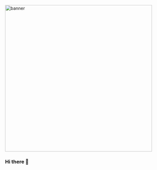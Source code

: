 <img alt="banner" src="https://www.canva.com/design/DAEtlrgQDXo/X7xZM51j-C3zn8rqlXYNww/view?utm_content=DAEtlrgQDXo&utm_campaign=designshare&utm_medium=link&utm_source=sharebutton" width="480px" />

### Hi there 👋

<!--
**itsme-kristin/itsme-kristin** is a ✨ _special_ ✨ repository because its `README.md` (this file) appears on your GitHub profile.

Here are some ideas to get you started:

- 🔭 I’m currently working on ...
- 🌱 I’m currently learning ...
- 👯 I’m looking to collaborate on ...
- 🤔 I’m looking for help with ...
- 💬 Ask me about ...
- 📫 How to reach me: ...
- 😄 Pronouns: ...
- ⚡ Fun fact: ...
-->
